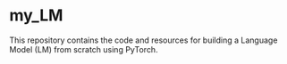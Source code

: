 # my_LM
This repository contains the code and resources for building a Language Model (LM) from scratch using PyTorch.
